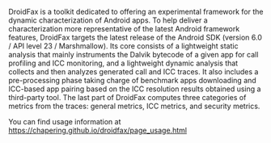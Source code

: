 DroidFax is a toolkit dedicated to offering an experimental framework for the dynamic characterization of Android apps. To help deliver a characterization more representative of the latest Android framework features, DroidFax targets the latest release of the Android SDK (version 6.0 / API level 23 / Marshmallow). Its core consists of a lightweight static analysis that mainly instruments the Dalvik bytecode of a given app for call profiling and ICC monitoring, and a lightweight dynamic analysis that collects and then analyzes generated call and ICC traces. It also includes a pre-processing phase taking charge of benchmark apps downloading and ICC-based app pairing based on the ICC resolution results obtained using a third-party tool. The last part of DroidFax computes three categories of metrics from the traces: general metrics, ICC metrics, and security metrics.

You can find usage information at https://chapering.github.io/droidfax/page_usage.html